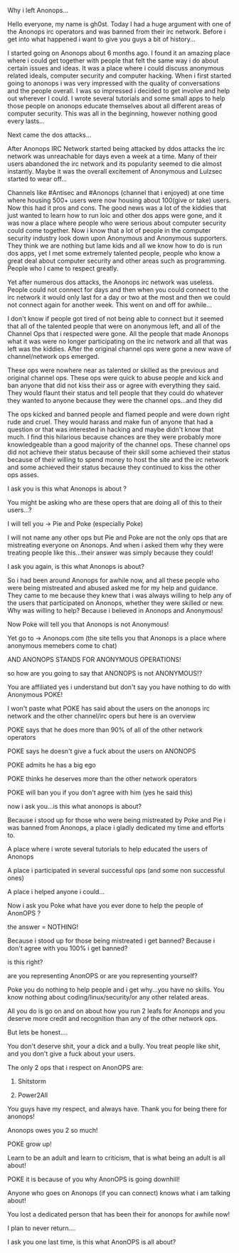 Why i left Anonops...

Hello everyone, my name is gh0st. Today I had a huge argument with one of the Anonops irc operators and was banned from their irc network. Before i get into what happened i want to give you guys a bit of history...

I started going on Anonops about 6 months ago. I found it an amazing place where i could get together with people that felt the same way i do about certain issues and ideas. It was a place where i could discuss anonymous related ideals, computer security and computer hacking. When i first started going to anonops i was very impressed with the quality of conversations and the people overall. I was so impressed i decided to get involve and help out wherever I could. I wrote several tutorials and some small apps to help those people on anonops educate themselves about all different areas of computer security. This was all in the beginning, however nothing good every lasts...

Next came the dos attacks...

After Anonops IRC Network started being attacked by ddos attacks the irc network was unreachable for days even a week at a time. Many of their users abandoned the irc network and its popularity seemed to die almost instantly. Maybe it was the overall excitement of Anonymous and Lulzsec started to wear off...

Channels like #Antisec and #Anonops (channel that i enjoyed) at one time where housing 500+ users were now housing about 100(give or take) users. Now this had it pros and cons. The good news was a lot of the kiddies that just wanted to learn how to run loic and other dos apps were gone, and it was now a place where people who were serious about computer security could come together. Now i know that a lot of people in the computer security industry look down upon Anonymous and Anonymous supporters. They think we are nothing but lame kids and all we know how to do is run dos apps, yet I met some extremely talented people, people who know a great deal about computer security and other areas such as programming. People who I came to respect greatly.

Yet after numerous dos attacks, the Anonops irc network was useless. People could not connect for days and then when you could connect to the irc network it would only last for a day or two at the most and then we could not connect again for another week. This went on and off for awhile...

I don't know if people got tired of not being able to connect but it seemed that all of the talented people that were on anonymous left, and all of the Channel Ops that i respected were gone. All the people that made Anonops what it was were no longer participating on the irc network and all that was left was the kiddies. After the original channel ops were gone a new wave of channel/network ops emerged. 

These ops were nowhere near as talented or skilled as the previous and original channel ops. These ops were quick to abuse people and kick and ban anyone that did not kiss their ass or agree with everything they said. They would flaunt their status and tell people that they could do whatever they wanted to anyone because they were the channel ops...and they did

The ops kicked and banned people and flamed people and were down right rude and cruel. They would harass and make fun of anyone that had a question or that was interested in hacking and maybe didn't know that much. I find this hilarious because chances are they were probably more knowledgeable than a good majority of the channel ops. These channel ops did not achieve their status because of their skill some achieved their status because of their willing to spend money to host the site and the irc network and some achieved their status because they continued to kiss the other ops asses. 

I ask you is this what Anonops is about ?

You might be asking who are these opers that are doing all of this to their users...?

I will tell you -> Pie and Poke (especially Poke) 

I will not name any other ops but Pie and Poke are not the only ops that are mistreating everyone on Anonops. And when i asked them why they were treating people like this...their answer was simply because they could!

I ask you again, is this what Anonops is about?

So i had been around Anonops for awhile now, and all these people who were being mistreated and abused asked me for my help and guidance. They came to me because they knew that i was always willing to help any of the users that participated on Anonops, whether they were skilled or new. Why was willing to help? Because i believed in Anonops and Anonymous! 

Now Poke will tell you that Anonops is not Anonymous! 

Yet go to -> Anonops.com (the site tells you that Anonops is a place where anonymous                        memebers come to chat)

AND ANONOPS STANDS FOR ANONYMOUS OPERATIONS! 

so how are you going to say that ANONOPS is not ANONYMOUS!? 

You are affiliated yes i understand but don't say you have nothing to do with Anonymous POKE!

I won't paste what POKE has said about the users on the anonops irc network and the other channel/irc opers but here is an overview

POKE says that he does more than 90% of all of the other network operators

POKE says he doesn't give a fuck about the users on ANONOPS

POKE admits he has a big ego

POKE thinks he deserves more than the other network operators

POKE will ban you if you don't agree with him (yes he said this)

now i ask you...is this what anonops is about? 

Because i stood up for those who were being mistreated by Poke and Pie i was banned from Anonops, a place i gladly dedicated my time and efforts to.

A place where i wrote several tutorials to help educated the users of Anonops

A place i participated in several successful ops (and some non successful ones) 

A place i helped anyone i could...


Now i ask you Poke what have you ever done to help the people of AnonOPS ?

the answer = NOTHING! 

Because i stood up for those being mistreated i get banned? Because i don't agree with you 100% i get banned? 

is this right?

are you representing AnonOPS or are you representing yourself?


Poke you do nothing to help people and i get why...you have no skills. You know nothing about coding/linux/security/or any other related areas.

All you do is go on and on about how you run 2 leafs for Anonops and you deserve more credit and recognition than any of the other network ops.

But lets be honest....

You don't deserve shit, your a dick and a bully. You treat people like shit, and you don't give a fuck about your users.

The only 2 ops that i respect on AnonOPS are:

1) Shitstorm

2) Power2All

You guys have my respect, and always have. Thank you for being there for anonops!

Anonops owes you 2 so much!

POKE grow up!

Learn to be an adult and learn to criticism, that is what being an adult is all about!

POKE it is because of you why AnonOPS is going downhill!

Anyone who goes on Anonops (if you can connect) knows what i am talking about!

You lost a dedicated person that has been their for anonops for awhile now!

I plan to never return....

I ask you one last time, is this what AnonOPS is all about?


